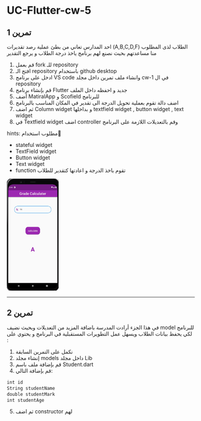 # UC-Flutter-cw-5

## تمرين 1
احد المدارس تعاني من بطئ عملية رصد تقديرات (A,B,C,D,F) الطلاب لذى المطلوب منا مساعدتهم بحيث نصنع لهم برنامج ياخذ درجة الطلاب و يرجع التقدير

1. قم بعمل fork للـ repository
2. افتح الـ repository باستخدام github desktop
3. ادخل على برنامج VS code   وانشاء ملف تمرين داخل مجلد cw-1 في ال repository
4.  قم بإنشاء برنامج Flutter جديد و احفظه داخل الملف
5. أضف MatiralApp  و Scofield للبرنامج
6. اضف دالة تقوم بعملية تحويل الدرجة الى تقدير في المكان المناسب بالبرنامج
7. ثم اضف Column widget و بداخلها textfield widget , button widget , text widget
8. في Textfield widget  اضف controller  وقم بالتعديلات اللازمة على البرنامج



hints:
مطلوب استخدام 
ٍ  
* stateful widget
* TextField widget
* Button widget 
* Text widget
* function  تقوم باخذ الدرجة و اعادتها كتقدير للطلاب



<img src="images/Grade.jpg" height="300"/>



_____________________________________________________________________________________________________________



## تمرين 2
في هذا الجزء أرادت المدرسة  باضافة المزيد من التعديلات وبحيث نضيف model للبرنامج لكي يحفظ بيانات الطلاب ويسهل عمل التطويرات المستقبلية في البرنامج و يحتوي على :
1. نكمل على التمرين السابقة 
2. إنشاء مجلد models داخل مجلد Lib
3. قم بإضافة ملف باسم Student.dart
4. قم بإضافة التالي:

```
int id
String studentName
double studentMark
int studentAge
```
5. ثم اضف constructor لهم 

